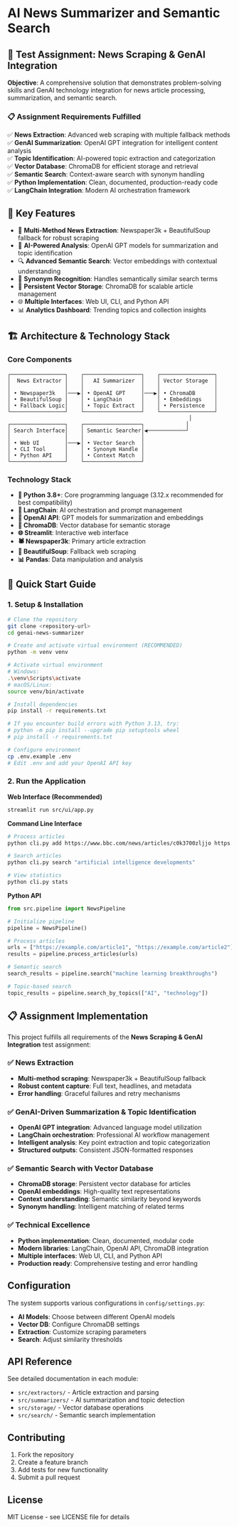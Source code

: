 # AI News Summarizer and Semantic Search

## 🎯 Test Assignment: News Scraping & GenAI Integration

**Objective**: A comprehensive solution that demonstrates problem-solving skills and GenAI technology integration for news article processing, summarization, and semantic search.

### 📋 Assignment Requirements Fulfilled

✅ **News Extraction**: Advanced web scraping with multiple fallback methods  
✅ **GenAI Summarization**: OpenAI GPT integration for intelligent content analysis  
✅ **Topic Identification**: AI-powered topic extraction and categorization  
✅ **Vector Database**: ChromaDB for efficient storage and retrieval  
✅ **Semantic Search**: Context-aware search with synonym handling  
✅ **Python Implementation**: Clean, documented, production-ready code  
✅ **LangChain Integration**: Modern AI orchestration framework  

## 🚀 Key Features

- 📰 **Multi-Method News Extraction**: Newspaper3k + BeautifulSoup fallback for robust scraping
- 🤖 **AI-Powered Analysis**: OpenAI GPT models for summarization and topic identification  
- 🔍 **Advanced Semantic Search**: Vector embeddings with contextual understanding
- 🧠 **Synonym Recognition**: Handles semantically similar search terms
- 💾 **Persistent Vector Storage**: ChromaDB for scalable article management
- 🌐 **Multiple Interfaces**: Web UI, CLI, and Python API
- 📊 **Analytics Dashboard**: Trending topics and collection insights

## 🏗️ Architecture & Technology Stack

### Core Components
```text
┌─────────────────┐    ┌──────────────────┐    ┌─────────────────┐
│  News Extractor │    │   AI Summarizer  │    │ Vector Storage  │
│                 │    │                  │    │                 │
│ • Newspaper3k   │───▶│ • OpenAI GPT     │───▶│ • ChromaDB      │
│ • BeautifulSoup │    │ • LangChain      │    │ • Embeddings    │
│ • Fallback Logic│    │ • Topic Extract  │    │ • Persistence   │
└─────────────────┘    └──────────────────┘    └─────────────────┘
                                                         │
┌─────────────────┐    ┌──────────────────┐             │
│ Search Interface│    │ Semantic Searcher│◀────────────┘
│                 │    │                  │
│ • Web UI        │───▶│ • Vector Search  │
│ • CLI Tool      │    │ • Synonym Handle │
│ • Python API    │    │ • Context Match  │
└─────────────────┘    └──────────────────┘
```

### Technology Stack
- **🐍 Python 3.8+**: Core programming language (3.12.x recommended for best compatibility)
- **🔗 LangChain**: AI orchestration and prompt management
- **🤖 OpenAI API**: GPT models for summarization and embeddings
- **💾 ChromaDB**: Vector database for semantic storage
- **🌐 Streamlit**: Interactive web interface
- **🕷️ Newspaper3k**: Primary article extraction
- **🍲 BeautifulSoup**: Fallback web scraping
- **📊 Pandas**: Data manipulation and analysis

## 🚀 Quick Start Guide

### 1. Setup & Installation

```bash
# Clone the repository
git clone <repository-url>
cd genai-news-summarizer

# Create and activate virtual environment (RECOMMENDED)
python -m venv venv

# Activate virtual environment
# Windows:
.\venv\Scripts\activate
# macOS/Linux:
source venv/bin/activate

# Install dependencies
pip install -r requirements.txt

# If you encounter build errors with Python 3.13, try:
# python -m pip install --upgrade pip setuptools wheel
# pip install -r requirements.txt

# Configure environment
cp .env.example .env
# Edit .env and add your OpenAI API key
```

### 2. Run the Application

**Web Interface (Recommended)**

```bash
streamlit run src/ui/app.py
```

**Command Line Interface**

```bash
# Process articles
python cli.py add https://www.bbc.com/news/articles/c0k3700zljjo https://www.artificialintelligence-news.com/news/alan-turing-institute-humanities-are-key-future-of-ai

# Search articles
python cli.py search "artificial intelligence developments"

# View statistics
python cli.py stats
```

**Python API**

```python
from src.pipeline import NewsPipeline

# Initialize pipeline
pipeline = NewsPipeline()

# Process articles
urls = ["https://example.com/article1", "https://example.com/article2"]
results = pipeline.process_articles(urls)

# Semantic search
search_results = pipeline.search("machine learning breakthroughs")

# Topic-based search
topic_results = pipeline.search_by_topics(["AI", "technology"])
```

## 📋 Assignment Implementation

This project fulfills all requirements of the **News Scraping & GenAI Integration** test assignment:

### ✅ News Extraction
- **Multi-method scraping**: Newspaper3k + BeautifulSoup fallback
- **Robust content capture**: Full text, headlines, and metadata
- **Error handling**: Graceful failures and retry mechanisms

### ✅ GenAI-Driven Summarization & Topic Identification  
- **OpenAI GPT integration**: Advanced language model utilization
- **LangChain orchestration**: Professional AI workflow management
- **Intelligent analysis**: Key point extraction and topic categorization
- **Structured outputs**: Consistent JSON-formatted responses

### ✅ Semantic Search with Vector Database
- **ChromaDB storage**: Persistent vector database for articles
- **OpenAI embeddings**: High-quality text representations
- **Context understanding**: Semantic similarity beyond keywords
- **Synonym handling**: Intelligent matching of related terms

### ✅ Technical Excellence
- **Python implementation**: Clean, documented, modular code
- **Modern libraries**: LangChain, OpenAI API, ChromaDB integration
- **Multiple interfaces**: Web UI, CLI, and Python API
- **Production ready**: Comprehensive testing and error handling

## Configuration

The system supports various configurations in `config/settings.py`:

- **AI Models**: Choose between different OpenAI models
- **Vector DB**: Configure ChromaDB settings
- **Extraction**: Customize scraping parameters
- **Search**: Adjust similarity thresholds

## API Reference

See detailed documentation in each module:

- `src/extractors/` - Article extraction and parsing
- `src/summarizers/` - AI summarization and topic detection
- `src/storage/` - Vector database operations
- `src/search/` - Semantic search implementation

## Contributing

1. Fork the repository
2. Create a feature branch
3. Add tests for new functionality
4. Submit a pull request

## License

MIT License - see LICENSE file for details
